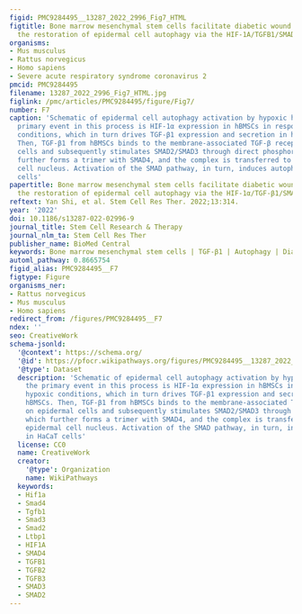 ```yaml
---
figid: PMC9284495__13287_2022_2996_Fig7_HTML
figtitle: Bone marrow mesenchymal stem cells facilitate diabetic wound healing through
  the restoration of epidermal cell autophagy via the HIF-1A/TGFB1/SMAD pathway
organisms:
- Mus musculus
- Rattus norvegicus
- Homo sapiens
- Severe acute respiratory syndrome coronavirus 2
pmcid: PMC9284495
filename: 13287_2022_2996_Fig7_HTML.jpg
figlink: /pmc/articles/PMC9284495/figure/Fig7/
number: F7
caption: 'Schematic of epidermal cell autophagy activation by hypoxic hBMSCs: the
  primary event in this process is HIF-1α expression in hBMSCs in response to hypoxic
  conditions, which in turn drives TGF-β1 expression and secretion in hypoxic hBMSCs.
  Then, TGF-β1 from hBMSCs binds to the membrane-associated TGF-β receptors on epidermal
  cells and subsequently stimulates SMAD2/SMAD3 through direct phosphorylation, which
  further forms a trimer with SMAD4, and the complex is transferred to the epidermal
  cell nucleus. Activation of the SMAD pathway, in turn, induces autophagy in HaCaT
  cells'
papertitle: Bone marrow mesenchymal stem cells facilitate diabetic wound healing through
  the restoration of epidermal cell autophagy via the HIF-1α/TGF-β1/SMAD pathway.
reftext: Yan Shi, et al. Stem Cell Res Ther. 2022;13:314.
year: '2022'
doi: 10.1186/s13287-022-02996-9
journal_title: Stem Cell Research & Therapy
journal_nlm_ta: Stem Cell Res Ther
publisher_name: BioMed Central
keywords: Bone marrow mesenchymal stem cells | TGF-β1 | Autophagy | Diabetic wound
automl_pathway: 0.8665754
figid_alias: PMC9284495__F7
figtype: Figure
organisms_ner:
- Rattus norvegicus
- Mus musculus
- Homo sapiens
redirect_from: /figures/PMC9284495__F7
ndex: ''
seo: CreativeWork
schema-jsonld:
  '@context': https://schema.org/
  '@id': https://pfocr.wikipathways.org/figures/PMC9284495__13287_2022_2996_Fig7_HTML.html
  '@type': Dataset
  description: 'Schematic of epidermal cell autophagy activation by hypoxic hBMSCs:
    the primary event in this process is HIF-1α expression in hBMSCs in response to
    hypoxic conditions, which in turn drives TGF-β1 expression and secretion in hypoxic
    hBMSCs. Then, TGF-β1 from hBMSCs binds to the membrane-associated TGF-β receptors
    on epidermal cells and subsequently stimulates SMAD2/SMAD3 through direct phosphorylation,
    which further forms a trimer with SMAD4, and the complex is transferred to the
    epidermal cell nucleus. Activation of the SMAD pathway, in turn, induces autophagy
    in HaCaT cells'
  license: CC0
  name: CreativeWork
  creator:
    '@type': Organization
    name: WikiPathways
  keywords:
  - Hif1a
  - Smad4
  - Tgfb1
  - Smad3
  - Smad2
  - Ltbp1
  - HIF1A
  - SMAD4
  - TGFB1
  - TGFB2
  - TGFB3
  - SMAD3
  - SMAD2
---
```

